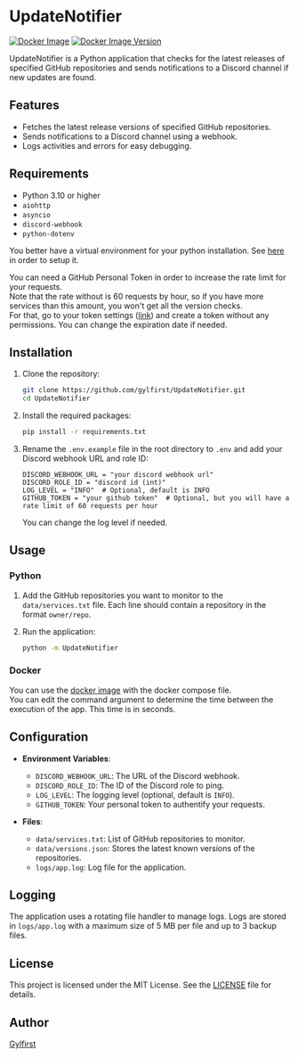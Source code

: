 # UpdateNotifier

[![Docker Image](https://github.com/gylfirst/UpdateNotifier/actions/workflows/docker-image.yaml/badge.svg?branch=main)](https://github.com/gylfirst/UpdateNotifier/actions/workflows/docker-image.yaml)
[![Docker Image Version](https://img.shields.io/docker/v/gylfirst/updatenotifier?style=flat)](https://hub.docker.com/r/gylfirst/updatenotifier)

UpdateNotifier is a Python application that checks for the latest releases of specified GitHub repositories and sends notifications to a Discord channel if new updates are found.

## Features

- Fetches the latest release versions of specified GitHub repositories.
- Sends notifications to a Discord channel using a webhook.
- Logs activities and errors for easy debugging.

## Requirements

- Python 3.10 or higher
- `aiohttp`
- `asyncio`
- `discord-webhook`
- `python-dotenv`

You better have a virtual environment for your python installation. See [here](https://packaging.python.org/en/latest/guides/installing-using-pip-and-virtual-environments/) in order to setup it.

You can need a GitHub Personal Token in order to increase the rate limit for your requests. <br>
Note that the rate without is 60 requests by hour, so if you have more services than this amount, you won't get all the version checks.<br>
For that, go to your token settings ([link](https://github.com/settings/tokens)) and create a token without any permissions. You can change the expiration date if needed.

## Installation

1. Clone the repository:

    ```bash
    git clone https://github.com/gylfirst/UpdateNotifier.git
    cd UpdateNotifier
    ```

2. Install the required packages:

    ```bash
    pip install -r requirements.txt
    ```

3. Rename the `.env.example` file in the root directory to `.env` and add your Discord webhook URL and role ID:

    ```properties
    DISCORD_WEBHOOK_URL = "your discord webhook url"
    DISCORD_ROLE_ID = "discord id (int)"
    LOG_LEVEL = "INFO"  # Optional, default is INFO
    GITHUB_TOKEN = "your github token"  # Optional, but you will have a rate limit of 60 requests per hour
    ```

    You can change the log level if needed.

## Usage

### Python

1. Add the GitHub repositories you want to monitor to the `data/services.txt` file. Each line should contain a repository in the format `owner/repo`.

2. Run the application:

    ```bash
    python -m UpdateNotifier
    ```

### Docker

You can use the [docker image](https://hub.docker.com/r/gylfirst/updatenotifier) with the docker compose file.  
You can edit the command argument to determine the time between the execution of the app. This time is in seconds.

## Configuration

- **Environment Variables**:
  - `DISCORD_WEBHOOK_URL`: The URL of the Discord webhook.
  - `DISCORD_ROLE_ID`: The ID of the Discord role to ping.
  - `LOG_LEVEL`: The logging level (optional, default is `INFO`).
  - `GITHUB_TOKEN`: Your personal token to authentify your requests.

- **Files**:
  - `data/services.txt`: List of GitHub repositories to monitor.
  - `data/versions.json`: Stores the latest known versions of the repositories.
  - `logs/app.log`: Log file for the application.

## Logging

The application uses a rotating file handler to manage logs. Logs are stored in `logs/app.log` with a maximum size of 5 MB per file and up to 3 backup files.

## License

This project is licensed under the MIT License. See the [LICENSE](LICENSE) file for details.

## Author

[Gylfirst](https://github.com/gylfirst)
